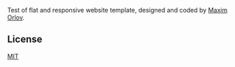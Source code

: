 Test of flat and responsive website template, designed and coded by [Maxim Orlov](https://github.com/orlovmax). 

## License
[MIT](https://github.com/website-templates/personal-portfolio_one-page-template/blob/master/LICENSE.md)
